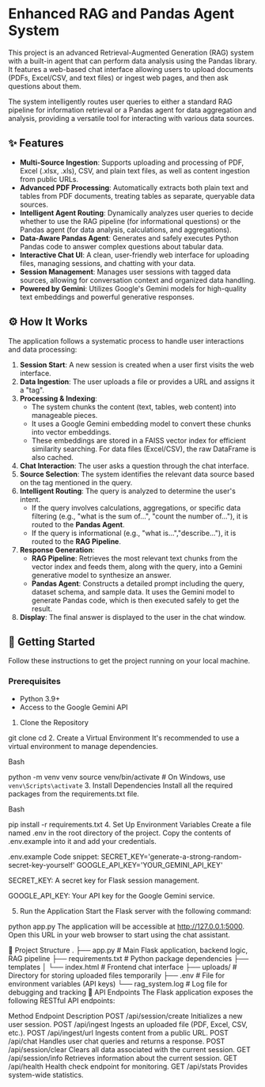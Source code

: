 # Enhanced RAG and Pandas Agent System

This project is an advanced Retrieval-Augmented Generation (RAG) system with a built-in agent that can perform data analysis using the Pandas library. It features a web-based chat interface allowing users to upload documents (PDFs, Excel/CSV, and text files) or ingest web pages, and then ask questions about them.

The system intelligently routes user queries to either a standard RAG pipeline for information retrieval or a Pandas agent for data aggregation and analysis, providing a versatile tool for interacting with various data sources.

## ✨ Features

* **Multi-Source Ingestion**: Supports uploading and processing of PDF, Excel (.xlsx, .xls), CSV, and plain text files, as well as content ingestion from public URLs.
* **Advanced PDF Processing**: Automatically extracts both plain text and tables from PDF documents, treating tables as separate, queryable data sources.
* **Intelligent Agent Routing**: Dynamically analyzes user queries to decide whether to use the RAG pipeline (for informational questions) or the Pandas agent (for data analysis, calculations, and aggregations).
* **Data-Aware Pandas Agent**: Generates and safely executes Python Pandas code to answer complex questions about tabular data.
* **Interactive Chat UI**: A clean, user-friendly web interface for uploading files, managing sessions, and chatting with your data.
* **Session Management**: Manages user sessions with tagged data sources, allowing for conversation context and organized data handling.
* **Powered by Gemini**: Utilizes Google's Gemini models for high-quality text embeddings and powerful generative responses.

## ⚙️ How It Works

The application follows a systematic process to handle user interactions and data processing:

1.  **Session Start**: A new session is created when a user first visits the web interface.
2.  **Data Ingestion**: The user uploads a file or provides a URL and assigns it a "tag".
3.  **Processing & Indexing**:
    * The system chunks the content (text, tables, web content) into manageable pieces.
    * It uses a Google Gemini embedding model to convert these chunks into vector embeddings.
    * These embeddings are stored in a FAISS vector index for efficient similarity searching. For data files (Excel/CSV), the raw DataFrame is also cached.
4.  **Chat Interaction**: The user asks a question through the chat interface.
5.  **Source Selection**: The system identifies the relevant data source based on the tag mentioned in the query.
6.  **Intelligent Routing**: The query is analyzed to determine the user's intent.
    * If the query involves calculations, aggregations, or specific data filtering (e.g., "what is the sum of...", "count the number of..."), it is routed to the **Pandas Agent**.
    * If the query is informational (e.g., "what is...","describe..."), it is routed to the **RAG Pipeline**.
7.  **Response Generation**:
    * **RAG Pipeline**: Retrieves the most relevant text chunks from the vector index and feeds them, along with the query, into a Gemini generative model to synthesize an answer.
    * **Pandas Agent**: Constructs a detailed prompt including the query, dataset schema, and sample data. It uses the Gemini model to generate Pandas code, which is then executed safely to get the result.
8.  **Display**: The final answer is displayed to the user in the chat window.

## 🚀 Getting Started

Follow these instructions to get the project running on your local machine.

### Prerequisites

* Python 3.9+
* Access to the Google Gemini API

1. Clone the Repository

git clone <your-repository-url>
cd <repository-directory>
2. Create a Virtual Environment
It's recommended to use a virtual environment to manage dependencies.

Bash

python -m venv venv
source venv/bin/activate  # On Windows, use `venv\Scripts\activate`
3. Install Dependencies
Install all the required packages from the requirements.txt file.

Bash

pip install -r requirements.txt
4. Set Up Environment Variables
Create a file named .env in the root directory of the project. Copy the contents of .env.example into it and add your credentials.

.env.example
Code snippet:
  SECRET_KEY='generate-a-strong-random-secret-key-yourself'
  GOOGLE_API_KEY='YOUR_GEMINI_API_KEY'
  
SECRET_KEY: A secret key for Flask session management.

GOOGLE_API_KEY: Your API key for the Google Gemini service.

5. Run the Application
Start the Flask server with the following command:


python app.py
The application will be accessible at http://127.0.0.1:5000. Open this URL in your web browser to start using the chat assistant.

📂 Project Structure
.
├── app.py              # Main Flask application, backend logic, RAG pipeline
├── requirements.txt    # Python package dependencies
├── templates
│   └── index.html      # Frontend chat interface
├── uploads/            # Directory for storing uploaded files temporarily
├── .env                # File for environment variables (API keys)
└── rag_system.log      # Log file for debugging and tracking
📜 API Endpoints
The Flask application exposes the following RESTful API endpoints:

Method	Endpoint	Description
POST	/api/session/create	Initializes a new user session.
POST	/api/ingest	Ingests an uploaded file (PDF, Excel, CSV, etc.).
POST	/api/ingest/url	Ingests content from a public URL.
POST	/api/chat	Handles user chat queries and returns a response.
POST	/api/session/clear	Clears all data associated with the current session.
GET	/api/session/info	Retrieves information about the current session.
GET	/api/health	Health check endpoint for monitoring.
GET	/api/stats	Provides system-wide statistics.

